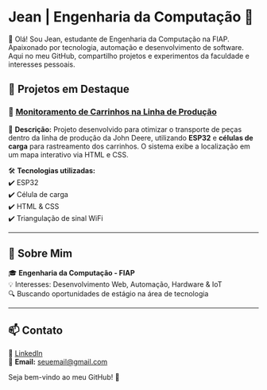 # Jean | Engenharia da Computação 🚀

👋 Olá! Sou Jean, estudante de Engenharia da Computação na FIAP. Apaixonado por tecnologia, automação e desenvolvimento de software. Aqui no meu GitHub, compartilho projetos e experimentos da faculdade e interesses pessoais.

## 🔷 Projetos em Destaque

### 📌 [Monitoramento de Carrinhos na Linha de Produção](https://github.com/JeanDepieri/Projeto-IoT-Localizacao-do-Carrinho-Plataform)
📍 **Descrição:** Projeto desenvolvido para otimizar o transporte de peças dentro da linha de produção da John Deere, utilizando **ESP32** e **células de carga** para rastreamento dos carrinhos. O sistema exibe a localização em um mapa interativo via HTML e CSS.  

🛠 **Tecnologias utilizadas:**  
✔️ ESP32  
✔️ Célula de carga  
✔️ HTML & CSS  
✔️ Triangulação de sinal WiFi  

---

## 📌 Sobre Mim
🎓 **Engenharia da Computação - FIAP**  
💡 Interesses: Desenvolvimento Web, Automação, Hardware & IoT  
🔍 Buscando oportunidades de estágio na área de tecnologia  

---

## 📫 Contato  
💼 [LinkedIn](https://www.linkedin.com/in/jean-depieri)  
📧 **Email:** seuemail@gmail.com  

Seja bem-vindo ao meu GitHub! 🚀  
